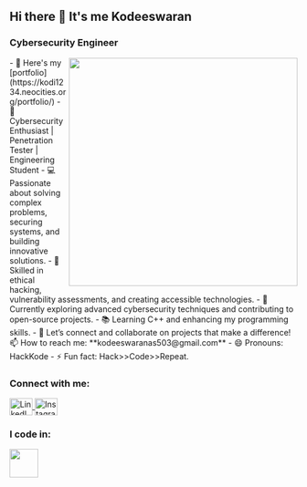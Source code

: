 ## Hi there 👋 It's me Kodeeswaran 

### Cybersecurity Engineer
<img  align="right" width="400" src="https://media.tenor.com/zzntm2_9B3gAAAAC/hacker.gif">
- 🔭 Here's my [portfolio](https://kodi1234.neocities.org/portfolio/)                                                 
- 🚀 Cybersecurity Enthusiast | Penetration Tester | Engineering Student  
- 💻 Passionate about solving complex problems, securing systems, and building innovative solutions.  
- 🔐 Skilled in ethical hacking, vulnerability assessments, and creating accessible technologies.  
- 🌟 Currently exploring advanced cybersecurity techniques and contributing to open-source projects.  
- 📚 Learning C++ and enhancing my programming skills.  
- 🎯 Let’s connect and collaborate on projects that make a difference!  
📫 How to reach me: **kodeeswaranas503@gmail.com**  
- 😄 Pronouns: HackKode  
- ⚡ Fun fact: Hack>>Code>>Repeat.

### Connect with me:
<p>
  <a href="https://linkedin.com/in/kodeeswaran-a-s-65bbaa25a" target="_blank">
    <img align="center" src="https://raw.githubusercontent.com/rahuldkjain/github-profile-readme-generator/master/src/images/icons/Social/linked-in-alt.svg" alt="LinkedIn" height="30" width="40" />
  </a>
  <a href="https://www.instagram.com/maverick__vibzz" target="_blank">
    <img align="center" src="https://raw.githubusercontent.com/rahuldkjain/github-profile-readme-generator/master/src/images/icons/Social/instagram.svg" alt="Instagram" height="30" width="40" />
  </a>
</p>

### I code in:
<img height="50" width="50" src="https://img.icons8.com/color/48/000000/python.png" />



<!--
**KodeSecureHub/KodeSecureHub** is a ✨ _special_ ✨ repository because its `README.md` (this file) appears on your GitHub profile.

Here are some ideas to get you started:

- 🔭 I’m currently working on ...
- 🌱 I’m currently learning ...
- 👯 I’m looking to collaborate on ...
- 🤔 I’m looking for help with ...
- 💬 Ask me about ...
- 📫 How to reach me: ...
- 😄 Pronouns: ...
- ⚡ Fun fact: ...
-->
